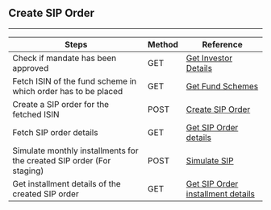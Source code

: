## Create SIP Order
----------------

|     Steps    |     Method       |    Reference    |
|--------------|------------------|-----------------|
| Check if mandate has been approved | GET | [Get Investor Details](https://fintechprimitives.com/api/#get-mandate) |
| Fetch ISIN of the fund scheme in which order has to be placed | GET | [Get Fund Schemes](https://fintechprimitives.com/api/#get-fund-schemes) |
| Create a SIP order for the fetched ISIN | POST | [Create SIP Order](https://fintechprimitives.com/api/#post-create-sip-order) |
| Fetch SIP order details | GET | [Get SIP Order details](https://fintechprimitives.com/api/#get-single-sip-order-detail) |
| Simulate monthly installments for the created SIP order (For staging) | POST | [Simulate SIP](https://fintechprimitives.com/api/#post-sip-simulation) |
| Get installment details of the created SIP order  | GET | [Get SIP Order installment details](https://fintechprimitives.com/api/#get-sip-order-instalment) |